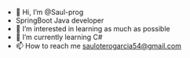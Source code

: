 - 👋 Hi, I’m @Saul-prog
- SpringBoot Java developer 
- 👀 I’m interested in learning as much as possible
- 🌱 I’m currently learning C#
- 📫 How to reach me sauloterogarcia54@gmail.com
<!---
Saul-prog/Saul-prog is a ✨ special ✨ repository because its `README.md` (this file) appears on your GitHub profile.
You can click the Preview link to take a look at your changes.
--->
